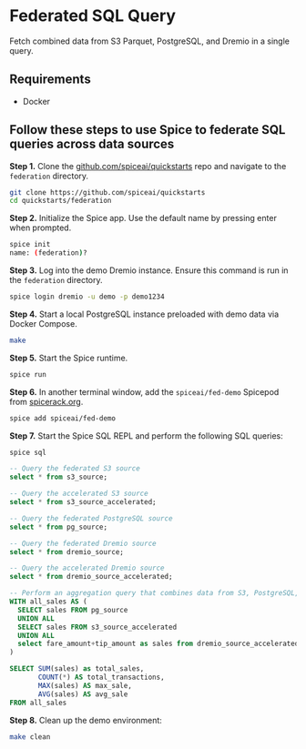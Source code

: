 # Federated SQL Query

Fetch combined data from S3 Parquet, PostgreSQL, and Dremio in a single query.

## Requirements

- Docker

## Follow these steps to use Spice to federate SQL queries across data sources

**Step 1.** Clone the [github.com/spiceai/quickstarts](https://github.com/spiceai/quickstarts) repo and navigate to the `federation` directory.

```bash
git clone https://github.com/spiceai/quickstarts
cd quickstarts/federation
```

**Step 2.** Initialize the Spice app. Use the default name by pressing enter when prompted.

```bash
spice init
name: (federation)?
```

**Step 3.** Log into the demo Dremio instance. Ensure this command is run in the `federation` directory.

```bash
spice login dremio -u demo -p demo1234
```

**Step 4.** Start a local PostgreSQL instance preloaded with demo data via Docker Compose.

```bash
make
```

**Step 5.** Start the Spice runtime.

```bash
spice run
```

**Step 6.** In another terminal window, add the `spiceai/fed-demo` Spicepod from [spicerack.org](https://spicerack.org).

```bash
spice add spiceai/fed-demo
```

**Step 7.** Start the Spice SQL REPL and perform the following SQL queries:

```bash
spice sql
```

```sql
-- Query the federated S3 source
select * from s3_source;

-- Query the accelerated S3 source
select * from s3_source_accelerated;

-- Query the federated PostgreSQL source
select * from pg_source;

-- Query the federated Dremio source
select * from dremio_source;

-- Query the accelerated Dremio source
select * from dremio_source_accelerated;

-- Perform an aggregation query that combines data from S3, PostgreSQL, and Dremio
WITH all_sales AS (
  SELECT sales FROM pg_source
  UNION ALL
  SELECT sales FROM s3_source_accelerated
  UNION ALL
  select fare_amount+tip_amount as sales from dremio_source_accelerated
)

SELECT SUM(sales) as total_sales,
       COUNT(*) AS total_transactions,
       MAX(sales) AS max_sale,
       AVG(sales) AS avg_sale
FROM all_sales
```

**Step 8.** Clean up the demo environment:

```bash
make clean
```
